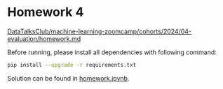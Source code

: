 # Homework 4

[DataTalksClub/machine-learning-zoomcamp/cohorts/2024/04-evaluation/homework.md](https://github.com/DataTalksClub/machine-learning-zoomcamp/blob/master/cohorts/2024/04-evaluation/homework.md)

Before running, please install all dependencies with following command:

```bash
pip install --upgrade -r requirements.txt
```

Solution can be found in [homework.ipynb](homework.ipynb).
